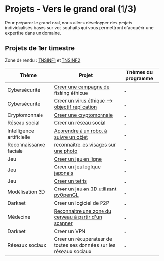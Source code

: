 # Projets - Vers le grand oral (1/3)

Pour préparer le grand oral, nous allons développer des projets individualisés basés sur vos souhaits qui vous permettront d'acquérir une expertise dans un domaine.

## Projets de 1er timestre

Zone de rendu : [TNSINF1](https://idf-93-1.elea.apps.education.fr/mod/assign/view.php?id=2580) et [TNSINF2](https://idf-93-1.elea.apps.education.fr/mod/assign/view.php?id=1505)

| Thème | Projet | Thèmes du programme |
|---|---|---|
|Cybersécurité| [Créer une campagne de fishing éthique](./Projets/fishing.md) | ... |
|Cybersécurité| [Créer un virus éthique --> objectif réplication](./Projets/virus.md) |...|
|Cryptomonnaie| [Créer une cryptomonnaie](./Projets/crypto.md)|...|
|Réseau social| [Créer un réseau social](./Projets/reseausocial.md)|...|
|Intelligence artificielle| [Apprendre à un robot à suivre un objet](./Projets/IArobot.md)|...|
| Reconnaissance faciale | [reconnaitre les visages sur une photo](./Projets/visage.md)|...|
| Jeu | [Créer un jeu en ligne](./Projets/jeu_en_ligne.md) | ...|
| Jeu | [Créer un jeu logique japonais](./Projets/jeu_de_logique.md)|...|
| Jeu | [Créer un tetris](./Projets/tetris.md) | ...|
| Modélisation 3D| [Créer un jeu en 3D utilisant pyOpenGL](./Projets/jeu3D.md)| ...|
| Darknet | Créer un logiciel de P2P |...|
| Médecine | [Reconnaitre une zone du cerveau à partir d'un scanner](./Projets/scanner.md) |...|
| Darknet | Créer un VPN |...|
| Réseaux sociaux | Créer un récupérateur de toutes ses données sur les réseaux sociaux |...|


